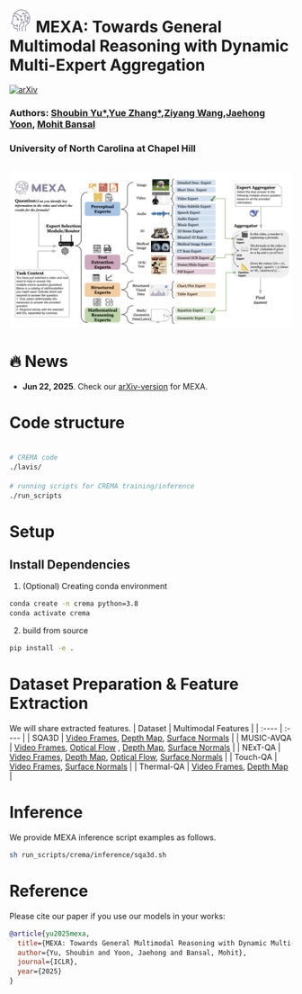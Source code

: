 

# <img src="assets/logo_mexa.png" alt="Image description" class="title-icon" style="width: 40px; height: auto;"> MEXA: Towards General Multimodal Reasoning with Dynamic Multi-Expert Aggregation
 [![arXiv](https://img.shields.io/badge/arXiv-2402.05889-b31b1b.svg)](https://arxiv.org/abs/2402.05889)


### Authors: [Shoubin Yu*](https://yui010206.github.io/),[Yue Zhang*](https://zhangyuejoslin.github.io/),[Ziyang Wang](https://ziyangw2000.github.io/),[Jaehong Yoon](https://jaehong31.github.io/), [Mohit Bansal](https://www.cs.unc.edu/~mbansal/)
### University of North Carolina at Chapel Hill


<br>
<img src="./assets/method.png" alt="teaser image" width="1000"/>

# 🔥 News
- **Jun 22, 2025**. Check our [arXiv-version]() for MEXA.


# Code structure
```bash

# CREMA code
./lavis/

# running scripts for CREMA training/inference
./run_scripts

```

# Setup

## Install Dependencies

1. (Optional) Creating conda environment

```bash
conda create -n crema python=3.8
conda activate crema
```

2. build from source

```bash
pip install -e .
```


# Dataset Preparation & Feature Extraction

We will share extracted features. 
| Dataset | Multimodal Features |
| :----    |    :----  | 
| SQA3D | [Video Frames](https://drive.google.com/drive/folders/15b_IdwsbLU9iZPxR1Is3pObl-Le8v1ym), [Depth Map](https://drive.google.com/drive/folders/15b_IdwsbLU9iZPxR1Is3pObl-Le8v1ym), [Surface Normals](https://drive.google.com/drive/folders/15b_IdwsbLU9iZPxR1Is3pObl-Le8v1ym) |
| MUSIC-AVQA | [Video Frames](https://drive.google.com/drive/folders/15b_IdwsbLU9iZPxR1Is3pObl-Le8v1ym), [Optical Flow](https://drive.google.com/drive/folders/15b_IdwsbLU9iZPxR1Is3pObl-Le8v1ym) , [Depth Map](https://drive.google.com/drive/folders/15b_IdwsbLU9iZPxR1Is3pObl-Le8v1ym), [Surface Normals](https://drive.google.com/drive/folders/15b_IdwsbLU9iZPxR1Is3pObl-Le8v1ym) |
| NExT-QA | [Video Frames](https://drive.google.com/drive/folders/15b_IdwsbLU9iZPxR1Is3pObl-Le8v1ym), [Depth Map](https://drive.google.com/drive/folders/15b_IdwsbLU9iZPxR1Is3pObl-Le8v1ym), [Optical Flow](https://drive.google.com/drive/folders/15b_IdwsbLU9iZPxR1Is3pObl-Le8v1ym), [Surface Normals](https://drive.google.com/drive/folders/15b_IdwsbLU9iZPxR1Is3pObl-Le8v1ym) |
| Touch-QA | [Video Frames](https://drive.google.com/drive/folders/15b_IdwsbLU9iZPxR1Is3pObl-Le8v1ym), [Surface Normals](https://drive.google.com/drive/folders/15b_IdwsbLU9iZPxR1Is3pObl-Le8v1ym) |
| Thermal-QA | [Video Frames](https://drive.google.com/drive/folders/15b_IdwsbLU9iZPxR1Is3pObl-Le8v1ym), [Depth Map](https://drive.google.com/drive/folders/15b_IdwsbLU9iZPxR1Is3pObl-Le8v1ym) |




# Inference
We provide MEXA inference script examples as follows.


```bash
sh run_scripts/crema/inference/sqa3d.sh
```



# Reference
Please cite our paper if you use our models in your works:

```bibtex
@article{yu2025mexa,
  title={MEXA: Towards General Multimodal Reasoning with Dynamic Multi-Expert Aggregation},
  author={Yu, Shoubin and Yoon, Jaehong and Bansal, Mohit},
  journal={ICLR},
  year={2025}
}
